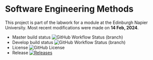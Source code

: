 # Software Engineering Methods

This project is part of the labwork for a module at the Edinburgh Napier University. Most recent modifications were made on **14 Feb, 2024**.

- Master build status ![GitHub Workflow Status (branch)](https://img.shields.io/github/actions/workflow/status/shakad72/sem/main.yml?branch=master)
- Develop build status ![GitHub Workflow Status (branch)](https://img.shields.io/github/actions/workflow/status/shakad72/sem/main.yml?branch=develop)
- License ![GitHub License](https://img.shields.io/github/license/shakad72/sem)
- Release [![Releases](https://img.shields.io/github/release/shakad72/sem/all.svg?style=flat-square)](https://github.com/shakad72/sem/releases)